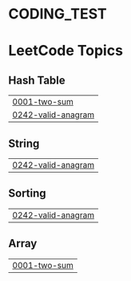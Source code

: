 # CODING_TEST


<!---LeetCode Topics Start-->
# LeetCode Topics
## Hash Table
|  |
| ------- |
| [0001-two-sum](https://github.com/Jieun1ee/CODING_TEST/tree/master/0001-two-sum) |
| [0242-valid-anagram](https://github.com/Jieun1ee/CODING_TEST/tree/master/0242-valid-anagram) |
## String
|  |
| ------- |
| [0242-valid-anagram](https://github.com/Jieun1ee/CODING_TEST/tree/master/0242-valid-anagram) |
## Sorting
|  |
| ------- |
| [0242-valid-anagram](https://github.com/Jieun1ee/CODING_TEST/tree/master/0242-valid-anagram) |
## Array
|  |
| ------- |
| [0001-two-sum](https://github.com/Jieun1ee/CODING_TEST/tree/master/0001-two-sum) |
<!---LeetCode Topics End-->